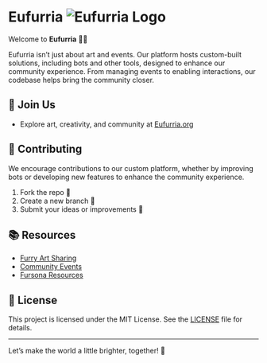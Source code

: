 # Eufurria ![Eufurria Logo](./assets/eufurria-logo.svg)

Welcome to **Eufurria** 🐾✨

Eufurria isn’t just about art and events. 
Our platform hosts custom-built solutions, including bots and other tools, designed to enhance our community experience.
From managing events to enabling interactions, our codebase helps bring the community closer.

## 💬 Join Us

- Explore art, creativity, and community at [Eufurria.org](https://eufurria.org)

## 🤝 Contributing

We encourage contributions to our custom platform, whether by improving bots or developing new features to enhance the community experience.

1. Fork the repo 🐾
2. Create a new branch 🎨
3. Submit your ideas or improvements 🦄

## 📚 Resources

- [Furry Art Sharing](https://eufurria.org/art)
- [Community Events](https://eufurria.org/events)
- [Fursona Resources](https://eufurria.org/fursonas)

## 🐾 License

This project is licensed under the MIT License. See the [LICENSE](LICENSE) file for details.

---

Let’s make the world a little brighter, together! 🌈
